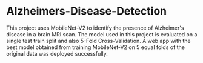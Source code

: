 # Alzheimers-Disease-Detection
This project uses MobileNet-V2 to identify the presence of Alzheimer's disease in a brain MRI scan. The model used in this project is evaluated on a single test train split and also 5-Fold Cross-Validation.
A web app with the best model obtained from training MobileNet-V2 on 5 equal folds of the original data was deployed successfully.
